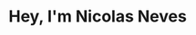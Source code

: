 # Hey, I'm Nicolas Neves

<!--
![Neves GitHub stats](https://github-readme-stats.vercel.app/api?username=nicolasnevess&theme=github_dark&show_icons=true)

## 💻 Skills
[![My Skills](https://skillicons.dev/icons?i=html,css,js&perline=3)](https://skillicons.dev)

## 📖 Learning
[![My Skills](https://skillicons.dev/icons?i=vue,typescript,firebase,tailwindcss,nodejs&perline=3)](https://skillicons.dev)

  

